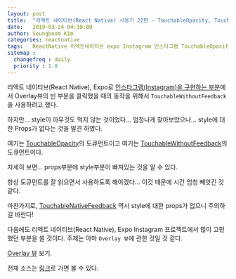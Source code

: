```yaml
---
layout: post
title:  "리액트 네이티브(React Native) 사용기 22편 - TouchableOpacity, TouchableWithoutFeedback, TouchableNativeFeedback style"
date:   2019-03-24 04:38:00
author: Seungbeom Kim
categories: reactnative
tags:	ReactNative 리액트네이티브 expo Instagram 인스타그램 TouchableOpacity TouchableWithoutFeedback TouchableNativeFeedback Style
sitemap :
  changefreq : daily
  priority : 1.0
---
```


리액트 네이티브(React Native), Expo로 [인스타그램(Instagram)을 구현하는 부분](https://myksb1223.github.io/reactnative/2019/03/24/React-Native-20.html)에서 Overlay뷰의 빈 부분을 클릭했을 때의 동작을 위해서 `TouchableWithoutFeedback`을 사용하려고 했다.

하지만... style이 아무것도 먹지 않는 것이었다... 엄청나게 찾아보았으나... style에 대한 Props가 없다는 것을 발견 하였다.

여기는 [TouchableOpacity](https://facebook.github.io/react-native/docs/touchableopacity)의 도큐먼트이고 여기는 [TouchableWithoutFeedback](
https://facebook.github.io/react-native/docs/touchablewithoutfeedback#props)의 도큐먼트이다.

자세히 보면... props부분에 style부분이 빠져있는 것을 알 수 있다.

항상 도큐먼트를 잘 읽으면서 사용하도록 해야겠다... 이것 때문에 시간 엄청 빼앗긴 것 같다.

마찬가지로, [TouchableNativeFeedback](https://facebook.github.io/react-native/docs/touchablenativefeedback#props) 역시 style에 대한 props가 없으니 주의하길 바란다!

다음에도 리액트 네이티브(React Native), Expo Instagram 프로젝트에서 많이 고민했던 부분을 쓸 것이다. 주제는 아마 `Overlay 뷰`에 관한 것일 것 같다.

[Overlay 뷰](https://myksb1223.github.io/reactnative/2019/03/27/React-Native-23.html) 보기.

전체 소스는 [링크](https://github.com/myksb1223/ReactNative-instagram-example)로 가면 볼 수 있다.

